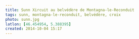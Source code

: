 ```yaml
---
title: Sunn Xircuit au belvédère de Montagna-le-Reconduit
tags: sunn, montagna-le-reconduit, belvédère, croix
photo: sunn.jpg
latlon: [46.454954, 5.388395]
created: 2014-10-04 15:17
---
```

